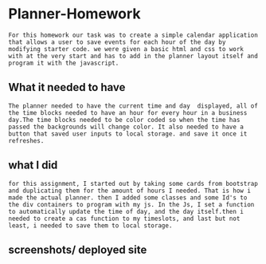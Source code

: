 # Planner-Homework
    For this homework our task was to create a simple calendar application that allows a user to save events for each hour of the day by modifying starter code. we were given a basic html and css to work with at the very start and has to add in the planner layout itself and program it with the javascript.

## What it needed to have
    The planner needed to have the current time and day  displayed, all of the time blocks needed to have an hour for every hour in a business day.The time blocks needed to be color coded so when the time has passed the backgrounds will change color. It also needed to have a button that saved user inputs to local storage. and save it once it refreshes.

## what I did
    for this assignment, I started out by taking some cards from bootstrap and duplicating them for the amount of hours I needed. That is how i made the actual planner. then I added some classes and some Id's to the div containers to program with my js. In the Js, I set a function to automatically update the time of day, and the day itself.then i needed to create a cas function to my timeslots, and last but not least, i needed to save them to local storage. 

## screenshots/ deployed site


